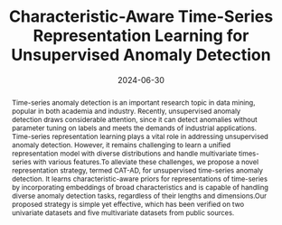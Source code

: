 ---
# Documentation: https://wowchemy.com/docs/managing-content/

title: "Characteristic-Aware Time-Series Representation Learning for Unsupervised Anomaly Detection"
authors: [Yaming Yang, Zhuo Li, Pingping Lin, Juanyong Duan, Hao Zhang, Tianmeng Yang, Congrui Huang, Zhengjie Lin, Yunhai Tong, Yujing Wang]
date: 2024-06-30
doi: ""

# Schedule page publish date (NOT publication's date).
publishDate: 2024-06-30

# Publication type.
# Legend: 0 = Uncategorized; 1 = Conference paper; 2 = Journal article;
# 3 = Preprint / Working Paper; 4 = Report; 5 = Book; 6 = Book section;
# 7 = Thesis; 8 = Patent
publication_types: ["1"]

# Publication name and optional abbreviated publication name.
publication: "*2024 International Joint Conference on Neural Networks*"
publication_short: "*IJCNN, 2024*"

abstract: "Time-series anomaly detection is an important research topic in data mining, popular in both academia and industry. Recently, unsupervised anomaly detection draws considerable attention, since it can detect anomalies without parameter tuning on labels and meets the demands of industrial applications. Time-series representation learning plays a vital role in addressing unsupervised anomaly detection. However, it remains challenging to learn a unified representation model with diverse distributions and handle multivariate times-series with various features.To alleviate these challenges, we propose a novel representation strategy, termed CAT-AD, for unsupervised time-series anomaly detection. It learns characteristic-aware priors for representations of time-series by incorporating embeddings of broad characteristics and is capable of handling diverse anomaly detection tasks, regardless of their lengths and dimensions.Our proposed strategy is simple yet effective, which has been verified on two univariate datasets and five multivariate datasets from public sources."

# Summary. An optional shortened abstract.
summary: ""

tags: []
categories: []
featured: true

# Custom links (optional).
#   Uncomment and edit lines below to show custom links.
links:
- name: PDF
  url: https://ieeexplore.ieee.org/abstract/document/10650866
  icon_pack: fas
  icon: file-pdf

url_pdf: 
url_code: 
url_dataset:
url_poster:
url_project:
url_slides:
url_source: 
url_video:

# Featured image
# To use, add an image named `featured.jpg/png` to your page's folder. 
# Focal points: Smart, Center, TopLeft, Top, TopRight, Left, Right, BottomLeft, Bottom, BottomRight.
image:
  caption: ""
  focal_point: ""
  preview_only: false

# Associated Projects (optional).
#   Associate this publication with one or more of your projects.
#   Simply enter your project's folder or file name without extension.
#   E.g. `internal-project` references `content/project/internal-project/index.md`.
#   Otherwise, set `projects: []`.
projects: []

# Slides (optional).
#   Associate this publication with Markdown slides.
#   Simply enter your slide deck's filename without extension.
#   E.g. `slides: "example"` references `content/slides/example/index.md`.
#   Otherwise, set `slides: ""`.
slides: ""
---